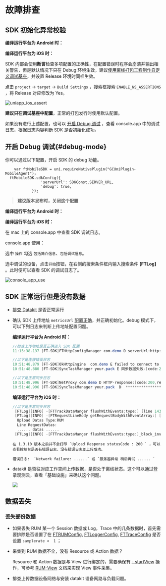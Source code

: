 # 故障排查

## SDK 初始化异常校验

**编译运行平台为 Android 时：**



**编译运行平台为 iOS 时：**

SDK 内部会使用**断言**检查多项配置的正确性，在配置错误时程序会崩溃并输出相关警告，但是默认情况下只在 Debug 环境生效，建议[使用离线打包工程制作自定义调试基座](https://nativesupport.dcloud.net.cn/AppDocs/usesdk/ios.html#如何用离线打包工程制作自定义调试基座)，并设置 Release 环境时同样生效。

点击 `project` -> `target` -> `Build Settings` ，搜索框搜索 `ENABLE_NS_ASSERTIONS` ，将 Release 对应修改为 Yes。

![uniapp_ios_assert](../img/uniapp_ios_assert.png)

**建议只在调试基座中配置**，正常的打包发行时使用默认配置。

如果没有进行上述配置，也可以 [开启 Debug 调试]({#debug-mode}) ，查看 console.app 中的调试日志，根据日志内容判断 SDK 是否初始化成功。

## 开启 Debug 调试{#debug-mode}

你可以通过以下配置，开启 SDK 的 debug 功能。

```vue
	var ftMobileSDK = uni.requireNativePlugin("GCUniPlugin-MobileAgent");
  ftMobileSDK.sdkConfig({
				'serverUrl': SDKConst.SERVER_URL,
				'debug': true,
			});
```

> **建议版本发布时，关闭这个配置**

**编译运行平台为 Android 时：**



**编译运行平台为 iOS 时：**

在 mac 上的 console.app 中查看 SDK 调试日志。

console.app 使用：

选中 `操作` 勾选 `包括简介信息`、`包括调试信息`。

选中调试的设备，点击`开始`按钮，在右侧的搜索条件框内输入搜索条件 **[FTLog]** 。此时便可以查看 SDK 的调试日志了。

![console_app_use](../img/console_app_use.png)

## SDK 正常运行但是没有数据

* [排查 Datakit](../../datakit/why-no-data.md) 是否正常运行

* 确认 SDK 上传地址 `metricsUrl` [配置正确](app-access.md#base-config)，并正确初始化。debug 模式下，可以下列日志来判断上传地址配置问题。

	**编译运行平台为 Android 时：**
	
	```java
	//检查上传地址是否正确进入 SDK 配置
	11:15:38.137 [FT-SDK]FTHttpConfigManager com.demo D serverUrl:http://10.0.0.1:9529
	
	//以下是连接错误日志
	10:51:48.879 [FT-SDK]OkHttpEngine  com.demo E failed to connect to /10.0.0.1.166 (port 9529) from /10.0.0.2 (port 48254) after 10000ms,检查本地网络连接是否正常
	10:51:48.880 [FT-SDK]SyncTaskManager your.pack E 同步数据失败-[code:2,response:failed to connect to /10.0.0.1 (port 9529) from /10.100.0.2 (port 48254) after 10000ms,检查本地网络连接是否正常]
	
	//以下是正常同步日志
	10:51:48.996 [FT-SDK]NetProxy com.demo D HTTP-response:[code:200,response:]
	10:51:48.996 [FT-SDK]SyncTaskManager your.pack  D  **********************同步数据成功**********************
	
	```
	
	**编译运行平台为 iOS 时：**
	
	```objective-c
	//以下是正常同步日志
	 [FTLog][INFO] -[FTTrackDataManger flushWithEvents:type:] [line 143] 开始上报事件(本次上报事件数:2)
	 [FTLog][INFO] -[FTRequestLineBody getRequestBodyWithEventArray:] [line 149]  
	  Upload Datas Type:RUM
	  Line RequestDatas:
	  ...... datas ......
	 [FTLog][INFO] -[FTTrackDataManger flushWithEvents:type:]_block_invoke [line 157] Upload Response statusCode : 200 
	```
	
	  在 1.3.10 版本之前并不会打印 `Upload Response statusCode : 200 ` ，可以查看控制台是否有错误日志，没有错误日志即上传成功。
	
	  错误日志:  `Network failure: ......` 或 `服务器异常 稍后再试 ...... `
	
* datakit 是否往对应工作空间上传数据，是否处于离线状态。这个可以通过登录观测云，查看「基础设施」来确认这个问题。

	![](../img/17.trouble_shooting_android_datakit_check.png)

## 数据丢失

### 丢失部份数据

* 如果丢失 RUM 某一个 Session 数据或 Log，Trace 中的几条数据时，首先需要排除是否设置了在 [FTRUMConfig](app-access.md#rum-config), [FTLoggerConfig](app-access.md#log-config), [FTTraceConfig](app-access.md#trace-config) 是否设置 `samplerate <  1` ；

* 采集到 RUM 数据不全，没有 Resource 或 Action 数据？

  Resource 和 Action 数据是与 View 进行绑定的，需要确保有  [- startView](app-access.md#startview) 操作，可参考 [RUM-View](app-access.md#rumview) 文档来实现 View 事件采集。 

* 排查上传数据设备网络与安装 datakit 设备网路与负载问题。

